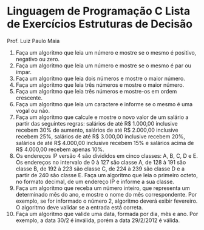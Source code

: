Linguagem de Programação C 
Lista de Exercícios
Estruturas de Decisão
===============================
Prof. Luiz Paulo Maia

1.	Faça um algoritmo que leia um número e mostre se o mesmo é positivo, negativo ou zero.
2.	Faça um algoritmo que leia um número e mostre se o mesmo é par ou ímpar.
3.	Faça um algoritmo que leia dois números e mostre o maior número.
4.	Faça um algoritmo que leia três números e mostre o maior número.
5.	Faça um algoritmo que leia três números e mostre-os em ordem crescente.
6.	Faça um algoritmo que leia um caractere e informe se o mesmo é uma vogal ou não.
7.	Faça um algoritmo que calcule e mostre o novo valor de um salário a partir das seguintes regras: salários de até 
R$ 1.000,00 inclusive recebem 30% de aumento, salários de até R$ 2.000,00 inclusive recebem 25%, salários de até R$ 3.000,00 
inclusive recebem 20%, salários de até R$ 4.000,00 inclusive recebem 15% e salários acima de R$ 4.000,00 recebem apenas 10%.
8.	Os endereços IP versão 4 são divididos em cinco classes: A, B, C, D e E. Os endereços no intervalo de 0 à 127 são classe A, 
de 128 à 191 são classe B, de 192 à 223 são classe C, de 224 à 239 são classe D e a partir de 240 são classe E. Faça um 
algoritmo que leia o primeiro octeto, no formato decimal, de um endereço IP e informe a sua classe.
9.	Faça um algoritmo que receba um número inteiro, que representa um determinado mês do ano, e mostre o nome do mês 
correspondente. Por exemplo, se for informado o número 2, algoritmo deverá exibir fevereiro. O algoritmo deve validar se a 
entrada está correta.
10.	Faça um algoritmo que valide uma data, formada por dia, mês e ano. Por exemplo, a data 30/2 é inválida, porém a data 
29/2/2012 é válida.
